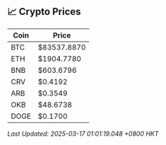 ## 📈 Crypto Prices

| Coin | Price |
| ---- | ----- |
| BTC | $83537.8870 |
| ETH | $1904.7780 |
| BNB | $603.6796 |
| CRV | $0.4192 |
| ARB | $0.3549 |
| OKB | $48.6738 |
| DOGE | $0.1700 |

_Last Updated: 2025-03-17 01:01:19.048 +0800 HKT_